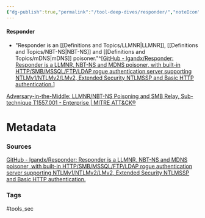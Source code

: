 ```yaml
---
{"dg-publish":true,"permalink":"/tool-deep-dives/responder/","noteIcon":""}
---
```


#### Responder
- "Responder is an [[Definitions and Topics/LLMNR\|LLMNR]], [[Definitions and Topics/NBT-NS\|NBT-NS]] and [[Definitions and Topics/mDNS\|mDNS]] poisoner."^[[GitHub - lgandx/Responder: Responder is a LLMNR, NBT-NS and MDNS poisoner, with built-in HTTP/SMB/MSSQL/FTP/LDAP rogue authentication server supporting NTLMv1/NTLMv2/LMv2, Extended Security NTLMSSP and Basic HTTP authentication.](https://github.com/lgandx/Responder)]


[Adversary-in-the-Middle: LLMNR/NBT-NS Poisoning and SMB Relay, Sub-technique T1557.001 - Enterprise | MITRE ATT&CK®](https://attack.mitre.org/techniques/T1557/001/)



# Metadata

### Sources
[GitHub - lgandx/Responder: Responder is a LLMNR, NBT-NS and MDNS poisoner, with built-in HTTP/SMB/MSSQL/FTP/LDAP rogue authentication server supporting NTLMv1/NTLMv2/LMv2, Extended Security NTLMSSP and Basic HTTP authentication.](https://github.com/lgandx/Responder)
### Tags
#tools_sec 